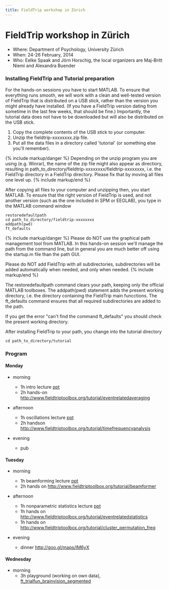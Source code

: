 ```yaml
---
title: FieldTrip workshop in Zürich
---
```


# FieldTrip workshop in Zürich

- Where: Department of Psychology, University Zürich
- When: 24-26 February, 2014
- Who: Eelke Spaak and Jörn Horschig, the local organizers are Maj-Britt Niemi and Alexandra Buender

### Installing FieldTrip and Tutorial preparation

For the hands-on sessions you have to start MATLAB. To ensure that everything runs smooth, we will work with a clean and well-tested version of FieldTrip that is distributed on a USB stick, rather than the version you might already have installed. (If you have a FieldTrip version dating from sometime in the last few weeks, that should be fine.) Importantly, the tutorial data does not have to be downloaded but will also be distributed on the USB stick.

1.  Copy the complete contents of the USB stick to your computer.
2.  Unzip the fieldtrip-xxxxxxxx.zip file.
3.  Put all the data files in a directory called 'tutorial' (or something else you'll remember).

{% include markup/danger %}
Depending on the unzip program you are using (e.g. Winrar), the name of the zip file might also appear as directiory, resulting in path_to_directory/fieldtrip-xxxxxxxx/fieldtrip-xxxxxxxx, i.e. the FieldTrip directory in a FieldTrip directory. Please fix that by moving all files one level up.
{% include markup/end %}

After copying all files to your computer and unzipping then, you start MATLAB. To ensure that the right version of FieldTrip is used, and not another version (such as the one included in SPM or EEGLAB), you type in the MATLAB command window

    restoredefaultpath
    cd path_to_directory/fieldtrip-xxxxxxxx
    addpath(pwd)
    ft_defaults

{% include markup/danger %}
Please do NOT use the graphical path management tool from MATLAB. In this hands-on session we'll manage the path from the command line, but in general you are much better off using the startup.m file than the path GUI.

Please do NOT add FieldTrip with all subdirectories, subdirectories will be added automatically when needed, and only when needed.
{% include markup/end %}

The restoredefaultpath command clears your path, keeping only the official MATLAB toolboxes. The addpath(pwd) statement adds the present working directory, i.e. the directory containing the FieldTrip main funcctions. The ft_defaults command ensures that all required subdirectories are added to the path.

If you get the error "can't find the command ft_defaults" you should check the present working directory.

After installing FieldTrip to your path, you change into the tutorial directory

    cd path_to_directory/tutorial

### Program

#### Monday

-   morning
    -   1h intro lecture [ppt](https://db.tt/wNf4lyNH)
    -   2h hands-on <http://www.fieldtriptoolbox.org/tutorial/eventrelatedaveraging>

-   afternoon
    -   1h oscillations lecture [ppt](https://db.tt/IRxD9rDb)
    -   2h handson <http://www.fieldtriptoolbox.org/tutorial/timefrequencyanalysis>

-   evening
    -   pub

#### Tuesday

-   morning
    -   1h beamforming lecture [ppt](https://db.tt/kR4N2pSp)
    -   2h hands on <http://www.fieldtriptoolbox.org/tutorial/beamformer>

-   afternoon
    -   1h nonparametric statistics lecture [ppt](https://db.tt/x9E0jmDG)
    -   1h hands on <http://www.fieldtriptoolbox.org/tutorial/eventrelatedstatistics>
    -   1h hands on <http://www.fieldtriptoolbox.org/tutorial/cluster_permutation_freq>

-   evening
    -   dinner <http://goo.gl/maps/IM6yX>

#### Wednesday

-   morning
    -   3h playground (working on own data), [ft_trialfun_brainvision_segmented](https://db.tt/rn7mS2Lu)
